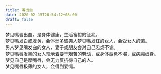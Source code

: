 ```yaml
---
title: 嘴出血
date: 2020-02-15T20:54:12+08:00
draft: false
---
```


梦见嘴唇出血，是身体健康，生活富裕的征兆。<br>
梦见嘴发白或发黄，会体弱多玻男人梦见嘴发红的女人，会受女人的骗。<br>
男人梦见嘴发白的女人，妻子或朋友会对自己忠贞不谕。<br>
梦见嘴唇发黑的女人预示着要干艰苦的劳动，或身体疲惫不堪，或病魔缠身。<br>
梦见自己是厚嘴唇，会无力反抗待自己的人。<br>
梦见嘴唇极薄的女人，会得到爱情。<br>
